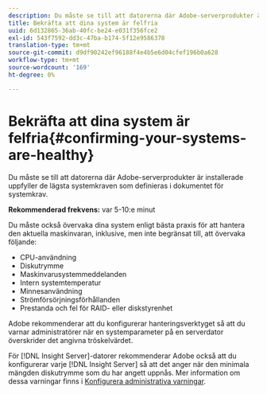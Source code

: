```yaml
---
description: Du måste se till att datorerna där Adobe-serverprodukter är installerade uppfyller de lägsta systemkraven som definieras i dokumentet för systemkrav.
title: Bekräfta att dina system är felfria
uuid: 6d132865-36ab-40fc-be24-e031f356fce2
exl-id: 543f7592-dd3c-47ba-b174-5f12e9586378
translation-type: tm+mt
source-git-commit: d9df90242ef96188f4e4b5e6d04cfef196b0a628
workflow-type: tm+mt
source-wordcount: '169'
ht-degree: 0%

---
```


# Bekräfta att dina system är felfria{#confirming-your-systems-are-healthy}

Du måste se till att datorerna där Adobe-serverprodukter är installerade uppfyller de lägsta systemkraven som definieras i dokumentet för systemkrav.

**Rekommenderad frekvens:** var 5-10:e minut

Du måste också övervaka dina system enligt bästa praxis för att hantera den aktuella maskinvaran, inklusive, men inte begränsat till, att övervaka följande:

* CPU-användning
* Diskutrymme
* Maskinvarusystemmeddelanden
* Intern systemtemperatur
* Minnesanvändning
* Strömförsörjningsförhållanden
* Prestanda och fel för RAID- eller diskstyrenhet

Adobe rekommenderar att du konfigurerar hanteringsverktyget så att du varnar administratörer när en systemparameter på en serverdator överskrider det angivna tröskelvärdet.

För [!DNL Insight Server]-datorer rekommenderar Adobe också att du konfigurerar varje [!DNL Insight Server] så att det anger när den minimala mängden diskutrymme som du har angett uppnås. Mer information om dessa varningar finns i [Konfigurera administrativa varningar](../../../home/c-inst-svr/c-admin-inst-svr/t-config-adm-alrts.md#task-0858f588da4941aa9d4952f6592681aa).
